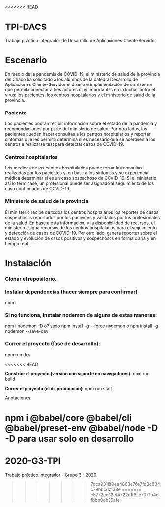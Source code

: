 <<<<<<< HEAD
# TPI-DACS
Trabajo práctico integrador de Desarrollo de Aplicaciones Cliente Servidor

# Escenario
En medio de la pandemia de COVID-19, el ministerio de salud de la provincia del Chaco ha solicitado a los alumnos de la cátedra Desarrollo de Aplicaciones Cliente-Servidor el diseño e implementación de un sistema que permita conectar a tres actores muy importantes en la lucha contra el virus: los pacientes, los centros hospitalarios y el ministerio de salud de la provincia.

### Paciente
Los pacientes podrán recibir información sobre el estado de la pandemia y recomendaciones por parte del ministerio de salud. Por otro lados, los pacientes pueden hacer consultas a los centros hospitalarios y reportar síntomas que les permita determina si es necesario que se acerquen a los centros a realizarse test para detectar casos de COVID-19.
### Centros hospitalarios
Los médicos de los centros hospitalarios puede tomar las consultas realizadas por los pacientes y, en base a los síntomas y su experiencia médica determinar si es un caso sospechoso de COVID-19. Si el ministerio así lo terminase, un profesional puede ser asignado al seguimiento de los caso confirmados de COVID-19.
### Ministerio de salud de la provincia
El ministerio recibe de todos los centros hospitalarios los reportes de casos sospechosos reportados por los pacientes y validados por los profesionales de la salud. En base a esta información, y la disponibilidad de recursos, el ministerio asigna recursos de los centros hospitalarios para el seguimiento y detección de casos de COVID-19. Por otro lado, genera reportes sobre el estado y evolución de casos positivos y sospechosos en forma diaria y en tiempo real.


# Instalación

### Clonar el repositorio.

### Instalar dependencias **(hacer siempre para confirmar)**:
npm i

### Si no funciona, instalar nodemon de alguna de estas maneras:
npm i nodemon -D
o?
sudo npm install -g --force nodemon
o
npm install -g nodemon --save-dev


### Correr el proyecto (fase de desarrollo):
npm run dev

<<<<<<< HEAD

**Construir el proyecto (version con soporte en navegadores):**
npm run build


**Correr el proyecto (el de produccion):**
npm run start


Anotaciones:

npm i @babel/core @babel/cli @babel/preset-env @babel/node -D
-D para usar solo en desarrollo
=======
# 2020-G3-TPI
Trabajo práctico Integrador - Grupo 3 - 2020
>>>>>>> 7dca9318f9ea4863c76e7fd3c634c79bbcd2138e
=======
>>>>>>> c5772cd32ef4722dff8be7071b4dfbbb0db36afe
